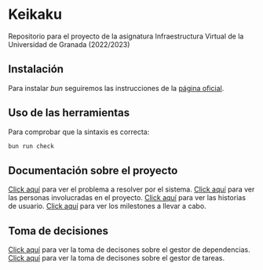 # Keikaku

Repositorio para el proyecto de la asignatura Infraestructura Virtual de la Universidad de Granada (2022/2023)

## Instalación

Para instalar _bun_ seguiremos las instrucciones de la [página oficial](https://bun.sh/).

## Uso de las herramientas

Para comprobar que la sintaxis es correcta:

```bash
bun run check
```

## Documentación sobre el proyecto

[Click aquí](docs/planteamiento.md) para ver el problema a resolver por el sistema.
[Click aquí](docs/personas.md) para ver las personas involucradas en el proyecto.
[Click aquí](docs/historias-de-usuario.md) para ver las historias de usuario.
[Click aquí](docs/milestones.md) para ver los milestones a llevar a cabo.

## Toma de decisiones

[Click aquí](docs/decisiones/gestor-dependencias.md) para ver la toma de decisones sobre el gestor de dependencias.
[Click aquí](docs/decisiones/gestor-tareas.md) para ver la toma de decisones sobre el gestor de tareas.
